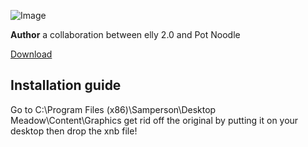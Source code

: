![Image](https://media.discordapp.net/attachments/702937727754043473/703427530325229599/unknown.png?width=1101&height=98)

**Author** a collaboration between elly 2.0 and Pot Noodle

 [Download](https://drive.google.com/file/d/1Cz-1-8ozvdY8PM73cOwUZXhotgAgIUdQ/view?usp=sharing)
 
## Installation guide

Go to C:\Program Files (x86)\Samperson\Desktop Meadow\Content\Graphics get rid off the original by putting it on your desktop then drop the xnb file!

